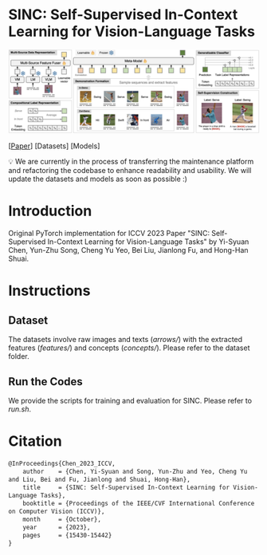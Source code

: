 # SINC: Self-Supervised In-Context Learning for Vision-Language Tasks


<p align="center">
  <img src="https://github.com/YiSyuanChen/SINC/blob/main/framework.png">
</p>

[[Paper](https://openaccess.thecvf.com/content/ICCV2023/papers/Chen_SINC_Self-Supervised_In-Context_Learning_for_Vision-Language_Tasks_ICCV_2023_paper.pdf)]
[Datasets]
[Models]

💡 We are currently in the process of transferring the maintenance platform and refactoring the codebase to enhance readability and usability. We will update the datasets and models as soon as possible :)


# Introduction

Original PyTorch implementation for ICCV 2023 Paper "SINC: Self-Supervised In-Context Learning for Vision-Language Tasks" by Yi-Syuan Chen, Yun-Zhu Song, Cheng Yu Yeo, Bei Liu, Jianlong Fu, and Hong-Han Shuai.


# Instructions
## Dataset
The datasets involve raw images and texts (_arrows/_) with the extracted features (_features/_) and concepts (_concepts/_). Please refer to the dataset folder.

## Run the Codes
We provide the scripts for training and evaluation for SINC. Please refer to _run.sh_.

# Citation
```
@InProceedings{Chen_2023_ICCV,
    author    = {Chen, Yi-Syuan and Song, Yun-Zhu and Yeo, Cheng Yu and Liu, Bei and Fu, Jianlong and Shuai, Hong-Han},
    title     = {SINC: Self-Supervised In-Context Learning for Vision-Language Tasks},
    booktitle = {Proceedings of the IEEE/CVF International Conference on Computer Vision (ICCV)},
    month     = {October},
    year      = {2023},
    pages     = {15430-15442}
}
```

